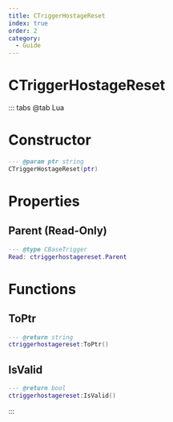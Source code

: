 ```yaml
---
title: CTriggerHostageReset
index: true
order: 2
category:
  - Guide
---
```


# CTriggerHostageReset

::: tabs
@tab Lua
# Constructor
```lua
--- @param ptr string
CTriggerHostageReset(ptr)
```
# Properties
## Parent (Read-Only)
```lua
--- @type CBaseTrigger
Read: ctriggerhostagereset.Parent
```
# Functions
## ToPtr
```lua
--- @return string
ctriggerhostagereset:ToPtr()
```
## IsValid
```lua
--- @return bool
ctriggerhostagereset:IsValid()
```

:::